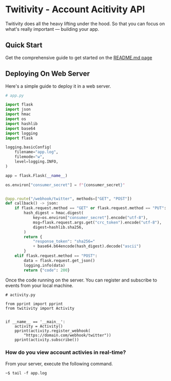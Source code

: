 # Twitivity - Account Acitivity API

Twitivity does all the heavy lifting under the hood. So that you can focus on what's really important — building your app.

## Quick Start

Get the comprehensive guide to get started on the [README.md page](https://github.com/saadmanrafat/twitivity/blob/master/README.md)
 
## Deploying On Web Server

Here's a simple guide to deploy it in a web server.

```python
# app.py

import flask
import json
import hmac
import os
import hashlib
import base64
import logging
import flask

logging.basicConfig(
    filename="app.log",
    filemode="w",
    level=logging.INFO,
)

app = flask.Flask(__name__)

os.environ["consumer_secret"] = f"{consumer_secret}"


@app.route("/webhook/twitter", methods=["GET", "POST"])
def callback() -> json:
    if flask.request.method == "GET" or flask.request.method == "PUT":
        hash_digest = hmac.digest(
            key=os.environ["consumer_secret"].encode("utf-8"),
            msg=flask.request.args.get("crc_token").encode("utf-8"),
            digest=hashlib.sha256,
        )
        return {
            "response_token": "sha256="
            + base64.b64encode(hash_digest).decode("ascii")
        }
    elif flask.request.method == "POST":
        data = flask.request.get_json()
        logging.info(data)
        return {"code": 200}

```

Once the code running on the server. You can register and subscribe
to events from your local machine. 

```python3
# activity.py

from pprint import pprint
from twitivity import Activity


if __name__ == '__main__':
    activity = Activity()
    pprint(activity.register_webhook(
        "https://domain.com/webhook/twitter"))
    pprint(activity.subscribe())

```

### How do you view account activies in real-time? 

From your server, execute the following command.

```
~$ tail -f app.log
```
